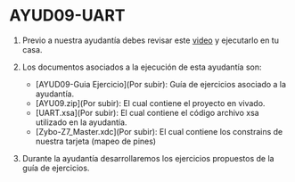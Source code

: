# AYUD09-UART
1. Previo a nuestra ayudantía debes revisar este [video](https://youtu.be/3dn__gzqBcg) y ejecutarlo en tu casa.
2. Los documentos asociados a la ejecución de esta ayudantía son:
    * [AYUD09-Guia Ejercicio](Por subir):  Guía de ejercicios asociado a la ayudantía. 
    * [AYU09.zip](Por subir): El cual contiene el proyecto en vivado.
    * [UART.xsa](Por subir): El cual contiene el código archivo xsa utilizado en la ayudantía.  
    * [Zybo-Z7_Master.xdc](Por subir):  El cual contiene los constrains de nuestra tarjeta (mapeo de pines)
      
   
3. Durante la ayudantía desarrollaremos los ejercicios propuestos de la guía de ejercicios.

